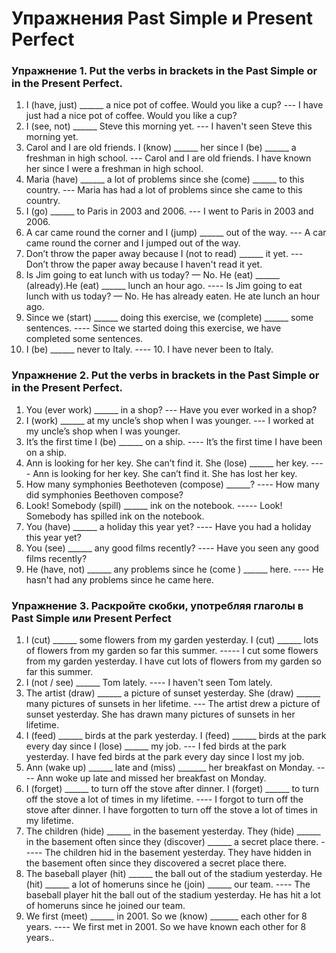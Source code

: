 # Упражнения Past Simple и Present Perfect

### Упражнение 1.  Put the verbs in brackets in the Past Simple or in the Present Perfect.

1. I (have, just) ______   a nice pot of coffee. Would you like a cup?  ---   I have just had a nice pot of coffee. Would you like a cup?
2. I (see, not) ______   Steve this morning yet. --- I haven't seen Steve this morning yet.
3.  Carol and I are old friends. I (know) ______   her since I (be) ______   a freshman in high school. --- Carol and I are old friends. I have known her since I were a freshman in high school.
4.  Maria (have) ______   a lot of problems since she (come) ______   to this country. --- Maria has had a lot of problems since she came to this country. 
5. I  (go) ______  to Paris in 2003 and 2006. --- I went to Paris in 2003 and 2006.
6.  A car came round the corner and I (jump) ______   out of the way. --- A car came round the corner and I jumped out of the way.
7.  Don’t throw the paper away because I (not to read) ______   it yet. --- Don’t throw the paper away because I haven't read it yet.
8.  Is Jim going to eat lunch with us today? — No. He (eat) ______   (already).He (eat) ______   lunch an hour ago. ---- Is Jim going to eat lunch with us today? — No. He has already eaten. He ate lunch an hour ago.
9.  Since we (start) ______   doing this exercise, we (complete) ______  some sentences. ---- Since we started doing this exercise, we have completed some sentences.
10. I (be) ______   never to Italy.  ---- 10. I have never been to Italy.

### Упражнение 2. Put the verbs in brackets in the Past Simple or in the Present Perfect.

1.  You (ever work) ______ in a shop? --- Have you ever worked in a shop? 
2.  I (work) ______ at my uncle’s shop when I was younger.  --- I worked at my uncle’s shop when I was younger.
3.  It’s the first time I (be) ______ on a ship. ---- It’s the first time I have been on a ship.
4.  Ann is looking for her key. She can’t find it. She (lose) ______ her key. ---- Ann is looking for her key. She can’t find it. She has lost her key.
5.  How many symphonies Beethoteven (compose) ______?  ---- How many did symphonies Beethoven compose?
6.  Look! Somebody (spill) ______ ink on the notebook. ----- Look! Somebody has spilled ink on the notebook.
7.  You (have) ______ a holiday this year yet? ---- Have you had a holiday this year yet?
8.  You (see) ______ any good films recently? ---- Have you seen any good films recently?
9. He (have, not) ______ any problems since he (come ) ______ here. ---- He hasn't had any problems since he came here.

### Упражнение 3. Раскройте скобки, употребляя глаголы в Past Simple или Present Perfect

1. I  (cut) ______ some flowers from my garden yesterday. I (cut) ______  lots of flowers from my garden so far this summer. ----- I cut some flowers from my garden yesterday. I have cut lots of flowers from my garden so far this summer.
2. I  (not / see) ______  Tom lately. ---- I  haven't seen Tom lately.
3. The artist (draw) ______  a picture of sunset yesterday. She (draw) ______ many pictures of sunsets in her lifetime. --- The artist drew a picture of sunset yesterday. She has drawn many pictures of sunsets in her lifetime.
4. I  (feed) ______ birds at the park yesterday. I (feed) ______  birds at the park every day since I (lose) ______  my job. --- I  fed birds at the park yesterday. I have fed birds at the park every day since I lost my job.
5. Ann (wake up) ______  late and (miss) _______ her breakfast on Monday. ---- Ann woke up late and missed her breakfast on Monday.
6. I (forget) ______  to turn off the stove after dinner. I (forget) ______  to turn off the stove a lot of times in my lifetime. ---- I forgot to turn off the stove after dinner. I have forgotten to turn off the stove a lot of times in my lifetime.
7.  The children (hide) ______ in the basement yesterday. They (hide) ______  in the basement often since they (discover) ______  a secret place there. ----- The children hid in the basement yesterday. They have hidden in the basement often since they discovered a secret place there.
8.  The baseball player (hit) ______ the ball out of the stadium yesterday. He (hit) ______ a lot of homeruns since he (join) ______  our team.  ---- The baseball player hit the ball out of the stadium yesterday. He has hit a lot of homeruns since he joined our team.
9.  We first (meet) ______ in 2001. So we (know) _______  each other for 8 years. ----  We first met in 2001. So we have known each other for 8 years..

